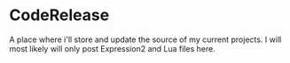 # CodeRelease
A place where i'll store and update the source of my current projects. I will most likely will only post Expression2 and Lua files here.
